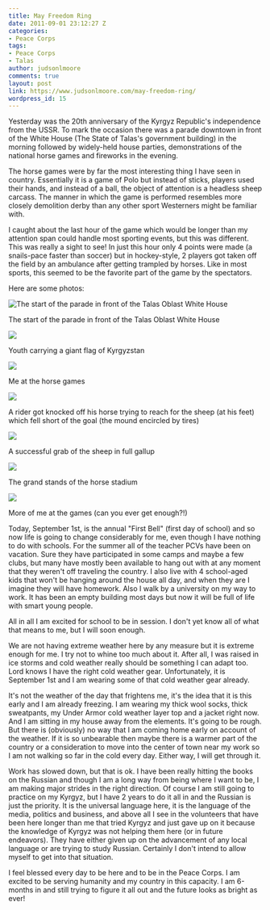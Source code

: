 ```yaml
---
title: May Freedom Ring
date: 2011-09-01 23:12:27 Z
categories:
- Peace Corps
tags:
- Peace Corps
- Talas
author: judsonlmoore
comments: true
layout: post
link: https://www.judsonlmoore.com/may-freedom-ring/
wordpress_id: 15
---
```


Yesterday was the 20th anniversary of the Kyrgyz Republic's independence from the USSR.  To mark the occasion there was a parade downtown in front of the White House (The State of Talas's government building) in the morning followed by widely-held house parties, demonstrations of the national horse games and fireworks in the evening.




The horse games were by far the most interesting thing I have seen in country.  Essentially it is a game of Polo but instead of sticks, players used their hands, and instead of a ball, the object of attention is a headless sheep carcass.  The manner in which the game is performed resembles more closely demolition derby than any other sport Westerners might be familiar with.  




I caught about the last hour of the game which would be longer than my attention span could handle most sporting events, but this was different.  This was really a sight to see!  In just this hour only 4 points were made (a snails-pace faster than soccer) but in hockey-style, 2 players got taken off the field by an ambulance after getting trampled by horses.  Like in most sports, this seemed to be the favorite part of the game by the spectators.




Here are some photos:




![The start of the parade in front of the Talas Oblast White House](https://www.judsonlmoore.com/wp-content/uploads/2011/09/tumblr_lqu1hvkIFi1qb60c5.jpg)




The start of the parade in front of the Talas Oblast White House




![](http://media.tumblr.com/tumblr_lqu1lswGMT1qb60c5.jpg)




Youth carrying a giant flag of Kyrgyzstan




![](http://media.tumblr.com/tumblr_lqu1q5U1eh1qb60c5.jpg)




Me at the horse games




![](http://media.tumblr.com/tumblr_lqu1rp73yg1qb60c5.jpg)




A rider got knocked off his horse trying to reach for the sheep (at his feet) which fell short of the goal (the mound encircled by tires)




![](http://media.tumblr.com/tumblr_lqu1u2m45S1qb60c5.jpg)




A successful grab of the sheep in full gallup 




![](http://media.tumblr.com/tumblr_lqu1w5ghS91qb60c5.jpg)




The grand stands of the horse stadium




![](http://media.tumblr.com/tumblr_lqu1xdwZ1p1qb60c5.jpg)




More of me at the games (can you ever get enough?!)




Today, September 1st, is the annual "First Bell" (first day of school) and so now life is going to change considerably for me, even though I have nothing to do with schools.  For the summer all of the teacher PCVs have been on vacation.  Sure they have participated in some camps and maybe a few clubs, but many have mostly been available to hang out with at any moment that they weren't off traveling the country.  I also live with 4 school-aged kids that won't be hanging around the house all day, and when they are I imagine they will have homework.  Also I walk by a university on my way to work.  It has been an empty building most days but now it will be full of life with smart young people.




All in all I am excited for school to be in session.  I don't yet know all of what that means to me, but I will soon enough.




We are not having extreme weather here by any measure but it is extreme enough for me.  I try not to whine too much about it.  After all, I was raised in ice storms and cold weather really should be something I can adapt too.  Lord knows I have the right cold weather gear.  Unfortunately, it is September 1st and I am wearing some of that cold weather gear already.




It's not the weather of the day that frightens me, it's the idea that it is this early and I am already freezing.  I am wearing my thick wool socks, thick sweatpants, my Under Armor cold weather layer top and a jacket right now.  And I am sitting in my house away from the elements.  It's going to be rough.  But there is (obviously) no way that I am coming home early on account of the weather.  If it is so unbearable then maybe there is a warmer part of the country or a consideration to move into the center of town near my work so I am not walking so far in the cold every day.  Either way, I will get through it. 




Work has slowed down, but that is ok.  I have been really hitting the books on the Russian and though I am a long way from being where I want to be, I am making major strides in the right direction.  Of course I am still going to practice on my Kyrgyz, but I have 2 years to do it all in and the Russian is just the priority.  It is the universal language here, it is the language of the media, politics and business, and above all I see in the volunteers that have been here longer than me that tried Kyrgyz and just gave up on it because the knowledge of Kyrgyz was not helping them here (or in future endeavors).  They have either given up on the advancement of any local language or are trying to study Russian.  Certainly I don't intend to allow myself to get into that situation.




I feel blessed every day to be here and to be in the Peace Corps.  I am excited to be serving humanity and my country in this capacity.  I am 6-months in and still trying to figure it all out and the future looks as bright as ever!
